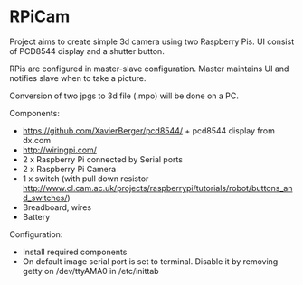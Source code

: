 RPiCam
======

Project aims to create simple 3d camera using two Raspberry Pis. UI consist of PCD8544 display and a shutter button.

RPis are configured in master-slave configuration. Master maintains UI and notifies slave when to take a picture. 

Conversion of two jpgs to 3d file (.mpo) will be done on a PC. 

Components:
* https://github.com/XavierBerger/pcd8544/ + pcd8544 display from dx.com
* http://wiringpi.com/
* 2 x Raspberry Pi connected by Serial ports
* 2 x Raspberry Pi Camera
* 1 x switch (with pull down resistor http://www.cl.cam.ac.uk/projects/raspberrypi/tutorials/robot/buttons_and_switches/)
* Breadboard, wires
* Battery 

Configuration:
* Install required components
* On default image serial port is set to terminal. Disable it by removing getty on /dev/ttyAMA0 in /etc/inittab

